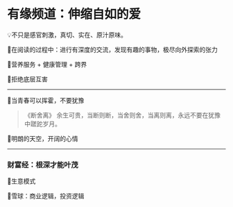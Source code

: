 # 有缘频道：伸缩自如的爱

💡不只是感官刺激，真切、实在、原汁原味。

🔹在阅读的过程中：进行有深度的交流，发现有趣的事物，极尽向外探索的张力

🔹营养服务 + 健康管理 + 跨界

🔹拒绝底层互害

---

📌当青春可以挥霍，不要犹豫

>《断舍离》
余生可贵，当断则断，当舍则舍，当离则离，永远不要在犹豫中蹉跎岁月。

📌明朗的天空，开阔的心情

---

### 财富经：根深才能叶茂

🔹生意模式

🔹雪球：商业逻辑，投资逻辑



